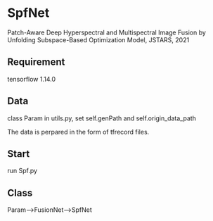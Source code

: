 # SpfNet
Patch-Aware Deep Hyperspectral and Multispectral Image Fusion by Unfolding Subspace-Based Optimization Model, JSTARS, 2021

## Requirement
tensorflow 1.14.0

## Data
class Param in utils.py, set self.genPath and self.origin_data_path

The data is perpared in the form of tfrecord files.

## Start
run Spf.py

## Class
Param-->FusionNet-->SpfNet
